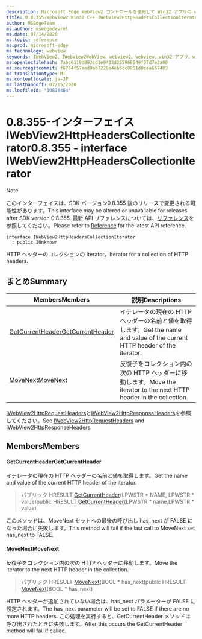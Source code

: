 ```yaml
---
description: Microsoft Edge WebView2 コントロールを使用して Win32 アプリの web コンテンツをホストする
title: 0.8.355-WebView2 Win32 C++ IWebView2HttpHeadersCollectionIterator
author: MSEdgeTeam
ms.author: msedgedevrel
ms.date: 07/14/2020
ms.topic: reference
ms.prod: microsoft-edge
ms.technology: webview
keywords: IWebView2、IWebView2WebView、webview2、webview、win32 アプリ、win32、edge
ms.openlocfilehash: 7abc6119d893cd1e9432d255969549f07d7e3a00
ms.sourcegitcommit: f6764f57aed9ab7229e4eb6cc8851d0cea667403
ms.translationtype: MT
ms.contentlocale: ja-JP
ms.lasthandoff: 07/15/2020
ms.locfileid: "10878464"
---
```

# <span data-ttu-id="72d34-104">0.8.355-インターフェイス IWebView2HttpHeadersCollectionIterator</span><span class="sxs-lookup"><span data-stu-id="72d34-104">0.8.355 - interface IWebView2HttpHeadersCollectionIterator</span></span> 

> [!NOTE]
> <span data-ttu-id="72d34-105">このインターフェイスは、SDK バージョン0.8.355 後のリリースで変更される可能性があります。</span><span class="sxs-lookup"><span data-stu-id="72d34-105">This interface may be altered or unavailable for releases after SDK version 0.8.355.</span></span> <span data-ttu-id="72d34-106">最新 API リファレンスについては、[リファレンス](../../../webview2-api-reference.md)を参照してください。</span><span class="sxs-lookup"><span data-stu-id="72d34-106">Please refer to [Reference](../../../webview2-api-reference.md) for the latest API reference.</span></span>

```
interface IWebView2HttpHeadersCollectionIterator
  : public IUnknown
```

<span data-ttu-id="72d34-107">HTTP ヘッダーのコレクションの Iterator。</span><span class="sxs-lookup"><span data-stu-id="72d34-107">Iterator for a collection of HTTP headers.</span></span>

## <span data-ttu-id="72d34-108">まとめ</span><span class="sxs-lookup"><span data-stu-id="72d34-108">Summary</span></span>

 <span data-ttu-id="72d34-109">Members</span><span class="sxs-lookup"><span data-stu-id="72d34-109">Members</span></span>                        | <span data-ttu-id="72d34-110">説明</span><span class="sxs-lookup"><span data-stu-id="72d34-110">Descriptions</span></span>
--------------------------------|---------------------------------------------
[<span data-ttu-id="72d34-111">GetCurrentHeader</span><span class="sxs-lookup"><span data-stu-id="72d34-111">GetCurrentHeader</span></span>](#getcurrentheader) | <span data-ttu-id="72d34-112">イテレータの現在の HTTP ヘッダーの名前と値を取得します。</span><span class="sxs-lookup"><span data-stu-id="72d34-112">Get the name and value of the current HTTP header of the iterator.</span></span>
[<span data-ttu-id="72d34-113">MoveNext</span><span class="sxs-lookup"><span data-stu-id="72d34-113">MoveNext</span></span>](#movenext) | <span data-ttu-id="72d34-114">反復子をコレクション内の次の HTTP ヘッダーに移動します。</span><span class="sxs-lookup"><span data-stu-id="72d34-114">Move the iterator to the next HTTP header in the collection.</span></span>

<span data-ttu-id="72d34-115">[IWebView2HttpRequestHeaders](IWebView2HttpRequestHeaders.md)と[IWebView2HttpResponseHeaders](IWebView2HttpResponseHeaders.md)を参照してください。</span><span class="sxs-lookup"><span data-stu-id="72d34-115">See [IWebView2HttpRequestHeaders](IWebView2HttpRequestHeaders.md) and [IWebView2HttpResponseHeaders](IWebView2HttpResponseHeaders.md).</span></span>

## <span data-ttu-id="72d34-116">Members</span><span class="sxs-lookup"><span data-stu-id="72d34-116">Members</span></span>

#### <span data-ttu-id="72d34-117">GetCurrentHeader</span><span class="sxs-lookup"><span data-stu-id="72d34-117">GetCurrentHeader</span></span> 

<span data-ttu-id="72d34-118">イテレータの現在の HTTP ヘッダーの名前と値を取得します。</span><span class="sxs-lookup"><span data-stu-id="72d34-118">Get the name and value of the current HTTP header of the iterator.</span></span>

> <span data-ttu-id="72d34-119">パブリック HRESULT [GetCurrentHeader](#getcurrentheader)(LPWSTR \* NAME, LPWSTR \* value)</span><span class="sxs-lookup"><span data-stu-id="72d34-119">public HRESULT [GetCurrentHeader](#getcurrentheader)(LPWSTR \* name,LPWSTR \* value)</span></span>

<span data-ttu-id="72d34-120">このメソッドは、MoveNext セットへの最後の呼び出し has_next が FALSE になった場合に失敗します。</span><span class="sxs-lookup"><span data-stu-id="72d34-120">This method will fail if the last call to MoveNext set has_next to FALSE.</span></span>

#### <span data-ttu-id="72d34-121">MoveNext</span><span class="sxs-lookup"><span data-stu-id="72d34-121">MoveNext</span></span> 

<span data-ttu-id="72d34-122">反復子をコレクション内の次の HTTP ヘッダーに移動します。</span><span class="sxs-lookup"><span data-stu-id="72d34-122">Move the iterator to the next HTTP header in the collection.</span></span>

> <span data-ttu-id="72d34-123">パブリック HRESULT [MoveNext](#movenext)(BOOL \* has_next)</span><span class="sxs-lookup"><span data-stu-id="72d34-123">public HRESULT [MoveNext](#movenext)(BOOL \* has_next)</span></span>

<span data-ttu-id="72d34-124">HTTP ヘッダーが追加されていない場合は、has_next パラメーターが FALSE に設定されます。</span><span class="sxs-lookup"><span data-stu-id="72d34-124">The has_next parameter will be set to FALSE if there are no more HTTP headers.</span></span> <span data-ttu-id="72d34-125">この処理を実行すると、GetCurrentHeader メソッドは呼び出されたときに失敗します。</span><span class="sxs-lookup"><span data-stu-id="72d34-125">After this occurs the GetCurrentHeader method will fail if called.</span></span>

